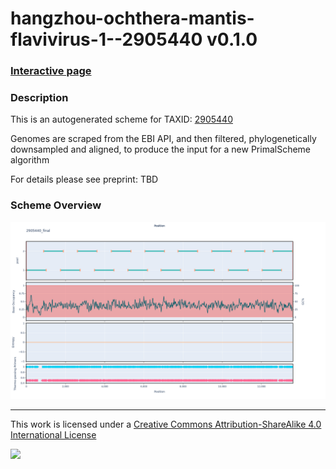 # hangzhou-ochthera-mantis-flavivirus-1--2905440 v0.1.0

### [Interactive page](https://chrisgkent.github.io/schemes/hangzhou-ochthera-mantis-flavivirus-1--2905440-1000-v0.1.0)

### Description

This is an autogenerated scheme for TAXID: [2905440](https://www.ncbi.nlm.nih.gov/Taxonomy/Browser/wwwtax.cgi?mode=Info&id=2905440&lvl=3&lin=f&keep=1&srchmode=1&unlock)

Genomes are scraped from the EBI API, and then filtered, phylogenetically downsampled and aligned, to produce the input for a new PrimalScheme algorithm

For details please see preprint: TBD

### Scheme Overview

![Alt text](work/2905440_final.png '2905440_final.png')

------------------------------------------------------------------------

This work is licensed under a [Creative Commons Attribution-ShareAlike 4.0 International License](http://creativecommons.org/licenses/by-sa/4.0/) 

![](https://i.creativecommons.org/l/by-sa/4.0/88x31.png)